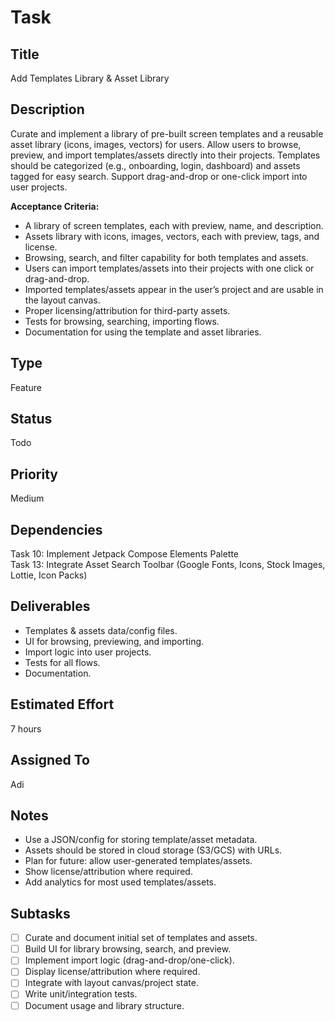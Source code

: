 # Task

## Title
Add Templates Library & Asset Library

## Description
Curate and implement a library of pre-built screen templates and a reusable asset library (icons, images, vectors) for users. Allow users to browse, preview, and import templates/assets directly into their projects. Templates should be categorized (e.g., onboarding, login, dashboard) and assets tagged for easy search. Support drag-and-drop or one-click import into user projects. 

**Acceptance Criteria:**
- A library of screen templates, each with preview, name, and description.
- Assets library with icons, images, vectors, each with preview, tags, and license.
- Browsing, search, and filter capability for both templates and assets.
- Users can import templates/assets into their projects with one click or drag-and-drop.
- Imported templates/assets appear in the user’s project and are usable in the layout canvas.
- Proper licensing/attribution for third-party assets.
- Tests for browsing, searching, importing flows.
- Documentation for using the template and asset libraries.

## Type
Feature

## Status
Todo

## Priority
Medium

## Dependencies
Task 10: Implement Jetpack Compose Elements Palette  
Task 13: Integrate Asset Search Toolbar (Google Fonts, Icons, Stock Images, Lottie, Icon Packs)

## Deliverables
- Templates & assets data/config files.
- UI for browsing, previewing, and importing.
- Import logic into user projects.
- Tests for all flows.
- Documentation.

## Estimated Effort
7 hours

## Assigned To
Adi

## Notes
- Use a JSON/config for storing template/asset metadata.
- Assets should be stored in cloud storage (S3/GCS) with URLs.
- Plan for future: allow user-generated templates/assets.
- Show license/attribution where required.
- Add analytics for most used templates/assets.

## Subtasks
- [ ] Curate and document initial set of templates and assets.
- [ ] Build UI for library browsing, search, and preview.
- [ ] Implement import logic (drag-and-drop/one-click).
- [ ] Display license/attribution where required.
- [ ] Integrate with layout canvas/project state.
- [ ] Write unit/integration tests.
- [ ] Document usage and library structure.